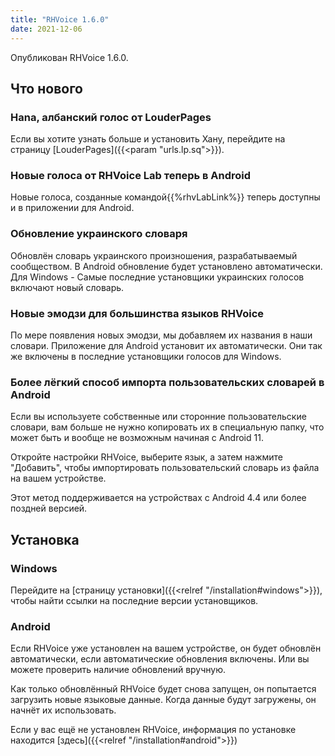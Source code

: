 ```yaml
---
title: "RHVoice 1.6.0"
date: 2021-12-06
---
```


Опубликован RHVoice 1.6.0.

## Что нового

### Hana, албанский голос от LouderPages

Если вы хотите узнать больше и установить Хану, перейдите на
страницу [LouderPages]({{<param "urls.lp.sq">}}).

### Новые голоса от RHVoice Lab теперь в Android

Новые голоса, созданные командой{{%rhvLabLink%}} теперь доступны и в
приложении для Android.

### Обновление украинского словаря

Обновлён словарь украинского произношения, разрабатываемый
сообществом. В Android обновление будет установлено автоматически.
Для Windows - Самые последние установщики украинских голосов включают новый словарь.

### Новые эмодзи для большинства языков RHVoice

По мере появления новых эмодзи, мы добавляем их названия в наши
словари. Приложение для Android установит их автоматически.
Они так же включены в последние установщики голосов для Windows.

### Более лёгкий способ импорта пользовательских словарей в Android

Если вы используете собственные или сторонние пользовательские
словари, вам больше не нужно копировать их в специальную папку, что
может быть и вообще не возможным начиная с Android 11.

Откройте настройки RHVoice, выберите язык, а затем нажмите "Добавить",
чтобы импортировать пользовательский словарь из файла на вашем устройстве.

Этот метод поддерживается на устройствах с Android 4.4 или более
поздней версией.

## Установка

### Windows

Перейдите на [страницу установки]({{<relref "/installation#windows">}}),
чтобы найти ссылки на последние версии установщиков.

### Android


Если RHVoice уже установлен на вашем устройстве, он будет обновлён
автоматически, если автоматические обновления включены. Или
вы можете проверить наличие обновлений вручную.

Как только обновлённый RHVoice будет снова запущен, он попытается
загрузить новые языковые данные. Когда данные будут загружены, он
начнёт их использовать.

Если у вас ещё не установлен RHVoice, информация по установке
находится [здесь]({{<relref "/installation#android">}})

